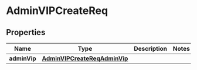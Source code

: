 # AdminVIPCreateReq

## Properties
Name | Type | Description | Notes
------------ | ------------- | ------------- | -------------
**adminVip** | [**AdminVIPCreateReqAdminVip**](AdminVIPCreateReqAdminVip.md) |  | 

